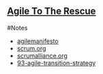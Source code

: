## [Agile To The Rescue](https://www.linkedin.com/learning/agile-software-development/agile-to-the-rescue)
   
#Notes
   * [agilemanifesto](https://agilemanifesto.org/) 
   * [scrum.org](https://www.scrum.org/) 
   * [scrumalliance.org](https://www.scrumalliance.org/) 
   * [93-agile-transition-strategy](https://www.frontrowagile.com/blog/posts/93-agile-transition-strategy) 